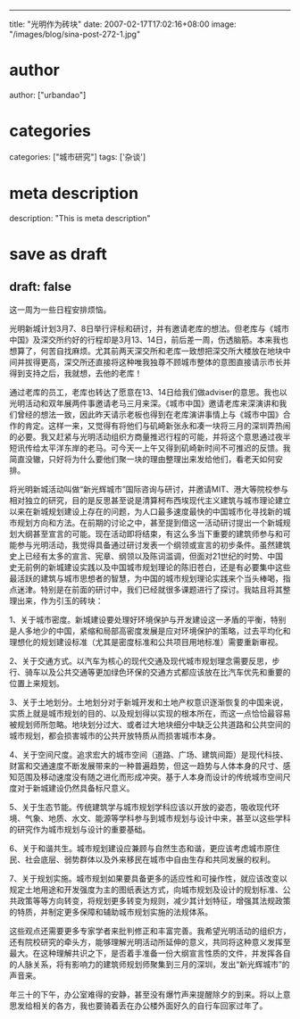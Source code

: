 
---
title: "光明作为砖块"
date: 2007-02-17T17:02:16+08:00
image: "/images/blog/sina-post-272-1.jpg"
# author
author: ["urbandao"]
# categories
categories: ["城市研究"]
tags: ['杂谈']
# meta description
description: "This is meta description"
# save as draft
draft: false
---

这一周为一些日程安排烦恼。

光明新城计划3月7、8日举行评标和研讨，并有邀请老库的想法。但老库与《城市中国》及深交所约好的行程却是3月13、14日，前后差一周，伤透脑筋。本来我也想算了，何苦自找麻烦。尤其前两天深交所和老库一致想把深交所大楼放在地块中间并拔得更高，深交所还直接将这种唯我独尊不顾城市整体的意图直接请示市长并得到支持之后，我就想，去他的老库！

通过老库的员工，老库也转达了愿意在13、14日给我们做adviser的意思。我也以光明活动和双年展两件事邀请老马三月来深。《城市中国》邀请老库来深演讲和我们曾经的想法一致，因此昨天请示老板也得到在老库演讲事情上与《城市中国》合作的肯定。这样一来，又觉得有将他们与矶崎新张永和凑一块将三月的深圳弄热闹的必要。我又赶紧与光明活动组织方商量推迟行程的可能，并将这个意思通过夜半短讯传给太平洋东岸的老马。可今天一上午又得到矶崎新时间不可推迟的反馈。我简直没辙，只好将为什么要他们聚一块的理由整理出来发给他们，看老天如何安排。

将光明新城活动叫做“新光辉城市”国际咨询与研讨，并邀请MIT、港大等院校参与相对独立的研究，目的是反思甚至说是清算柯布西埃现代主义建筑与城市理论建立以来在新城规划建设上存在的问题，为人口最多速度最快的中国城市化寻找新的城市规划方向和方法。在前期的讨论之中，甚至提到借这一活动研讨提出一个新城规划大纲甚至宣言的可能。现在活动即将结束，有这么多当下重要的建筑师参与和可能参与光明活动，我觉得具备通过研讨发表一个纲领或宣言的初步条件。虽然建筑史上已经有太多的宣言、宪章、纲领以及陈词滥调，但面对21世纪的时势、中国史无前例的新城建设实践以及中国城市规划理论的陈旧苍白，还是有必要集中这些最活跃的建筑与城市思想者的智慧，为中国的城市规划理论实践来个当头棒喝，指点迷津。特别是在前面的研讨中，我们已经就很多课题进行了探讨。我姑且将其整理出来，作为引玉的砖块：

1、关于城市密度。新城建设要处理好环境保护与开发建设这一矛盾的平衡，特别是人多地少的中国，紧缩和局部高密度发展是应对环境保护的策略，过去平均化和理想化的规划建设标准（尤其是密度标准和公共项目用地标准）需要重新审视。

2、关于交通方式。以汽车为核心的现代交通及现代城市规划理念需要反思，步行、骑车以及公共交通等更加绿色环保的交通方式都应该放在比汽车优先和重要的位置上来规划。

3、关于土地划分。土地划分对于新城开发和土地产权意识逐渐恢复的中国来说，实质上就是城市规划的目的、以及规划得以实现的根本所在，而这一点恰恰最容易被规划师所忽略。地块划分过大、或者过大地块细分中缺乏公共道路和公共空间的城市规划，都会损害城市的公共开放特质从而损害城市本身。

4、关于空间尺度。追求宏大的城市空间（道路、广场、建筑间距）是现代科技、财富和交通速度不断发展带来的一种普遍趋势，但这一趋势与人体本身的尺寸、感知范围及移动速度没有随之进化而形成冲突。基于人本身而设计的传统城市空间尺度对于新城建设仍然具备标尺意义。

5、关于生态节能。传统建筑学与城市规划学科应该以开放的姿态，吸收现代环境、气象、地质、水文、能源等学科参与到城市规划与设计中来，甚至以这些学科的研究作为城市规划与设计的重要基础。

6、关于和谐共生。城市规划建设应兼顾与自然生态和谐，更应该考虑城市原住民、社会底层、弱势群体以及外来移民在城市中自由生存和共同发展的权利。

7、关于规划实施。城市规划如果要具备更多的适应性和可操作性，就应该改变以规定土地用途和开发强度为主的图纸表达方式，向城市规划及设计的规划标准、公共政策等等方向转变，将规划更多转变为规则，减少其计划特征，增强其法规政策的特质，并制定更多保障和辅助城市规划实施的法规体系。

这些观点还需要更多专家学者来批判修正和丰富完善。我希望光明活动的组织方，还有院校研究的牵头方，能够理解光明活动所延伸的意义，共同将这种意义发挥至最大。在这种理解共识之下，是否着手准备一份大纲宣言性质的文件，并发挥各自的人脉关系，将有影响力的建筑师规划师聚集到三月的深圳，发出“新光辉城市”的声音来。

年三十的下午，办公室难得的安静，甚至没有爆竹声来提醒除夕的到来。将以上意思发给相关的各方，我也要骑着丢在办公楼外面好久的自行车回家过年了。
